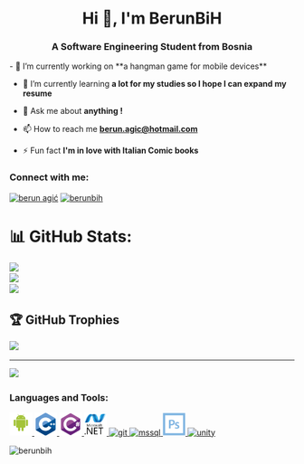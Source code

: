 <h1 align="center">Hi 👋, I'm BerunBiH</h1>
<h3 align="center">A Software Engineering Student from Bosnia</h3>
- 🔭 I’m currently working on **a hangman game for mobile devices**

- 🌱 I’m currently learning **a lot for my studies so I hope I can expand my resume**

- 💬 Ask me about **anything !**

- 📫 How to reach me **berun.agic@hotmail.com**

- ⚡ Fun fact **I'm in love with Italian Comic books**

<h3 align="left">Connect with me:</h3>
<p align="left">
<a href="https://fb.com/berun.agic.1" target="blank"><img align="center" src="https://raw.githubusercontent.com/rahuldkjain/github-profile-readme-generator/master/src/images/icons/Social/facebook.svg" alt="berun agić" height="30" width="40" /></a>
<a href="https://instagram.com/berunbih" target="blank"><img align="center" src="https://raw.githubusercontent.com/rahuldkjain/github-profile-readme-generator/master/src/images/icons/Social/instagram.svg" alt="berunbih" height="30" width="40" /></a>
</p>

# 📊 GitHub Stats:
![](https://github-readme-stats.vercel.app/api?username=BerunBiH&theme=dark&hide_border=false&include_all_commits=true&count_private=true)<br/>
![](https://github-readme-streak-stats.herokuapp.com/?user=BerunBiH&theme=dark&hide_border=false)<br/>
![](https://github-readme-stats.vercel.app/api/top-langs/?username=BerunBiH&theme=dark&hide_border=false&include_all_commits=true&count_private=true&layout=compact)

## 🏆 GitHub Trophies
![](https://github-profile-trophy.vercel.app/?username=BerunBiH&theme=apprentice&no-frame=true&no-bg=false&margin-w=4)

---
[![](https://visitcount.itsvg.in/api?id=BerunBiH&icon=1&color=0)](https://visitcount.itsvg.in)
<h3 align="left">Languages and Tools:</h3>
<p align="left"> <a href="https://developer.android.com" target="_blank" rel="noreferrer"> <img src="https://raw.githubusercontent.com/devicons/devicon/master/icons/android/android-original-wordmark.svg" alt="android" width="40" height="40"/> </a> <a href="https://www.w3schools.com/cpp/" target="_blank" rel="noreferrer"> <img src="https://raw.githubusercontent.com/devicons/devicon/master/icons/cplusplus/cplusplus-original.svg" alt="cplusplus" width="40" height="40"/> </a> <a href="https://www.w3schools.com/cs/" target="_blank" rel="noreferrer"> <img src="https://raw.githubusercontent.com/devicons/devicon/master/icons/csharp/csharp-original.svg" alt="csharp" width="40" height="40"/> </a> <a href="https://dotnet.microsoft.com/" target="_blank" rel="noreferrer"> <img src="https://raw.githubusercontent.com/devicons/devicon/master/icons/dot-net/dot-net-original-wordmark.svg" alt="dotnet" width="40" height="40"/> </a> <a href="https://git-scm.com/" target="_blank" rel="noreferrer"> <img src="https://www.vectorlogo.zone/logos/git-scm/git-scm-icon.svg" alt="git" width="40" height="40"/> </a> <a href="https://www.microsoft.com/en-us/sql-server" target="_blank" rel="noreferrer"> <img src="https://www.svgrepo.com/show/303229/microsoft-sql-server-logo.svg" alt="mssql" width="40" height="40"/> </a> <a href="https://www.photoshop.com/en" target="_blank" rel="noreferrer"> <img src="https://raw.githubusercontent.com/devicons/devicon/master/icons/photoshop/photoshop-line.svg" alt="photoshop" width="40" height="40"/> </a> <a href="https://unity.com/" target="_blank" rel="noreferrer"> <img src="https://www.vectorlogo.zone/logos/unity3d/unity3d-icon.svg" alt="unity" width="40" height="40"/> </a> </p>

<p><img align="center" src="https://github-readme-streak-stats.herokuapp.com/?user=berunbih&" alt="berunbih" /></p>
